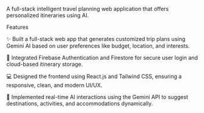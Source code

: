 A full-stack intelligent travel planning web application that offers personalized itineraries using AI.

 Features

✨ Built a full-stack web app that generates customized trip plans using Gemini AI based on user preferences like budget, location, and interests.

🔐 Integrated Firebase Authentication and Firestore for secure user login and cloud-based itinerary storage.

💻 Designed the frontend using React.js and Tailwind CSS, ensuring a responsive, clean, and modern UI/UX.

🤖 Implemented real-time AI interactions using the Gemini API to suggest destinations, activities, and accommodations dynamically.


